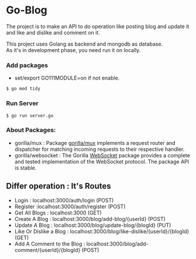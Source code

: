 # Go-Blog

The project is to make an API to do operation like posting blog and update it and like and dislike and comment on it.



This project uses Golang as backend and mongodb as database.
<br />
As it's in development phase, you need run it on locally.
<br />


### Add packages 
- set/export GO111MODULE=on if not enable.
```
$ go mod tidy
```


### Run Server
```
$ go run server.go
```

### About Packages:
- gorilla/mux : Package [gorilla/mux](https://github.com/gorilla/mux) implements a request router and dispatcher for matching incoming requests to their respective handler.
- gorilla/websocket : The Gorilla [WebSocket](https://github.com/gorilla/websocket) package provides a complete and tested implementation of the WebSocket protocol. The package API is stable.

## Differ operation : It's Routes
* Login : localhost:3000/auth/login (POST)
* Register :localhost:3000/auth/register (POST)
* Get All Blogs : localhost:3000 (GET)
* Create A Blog : localhost:3000/blog/add-blog/{userId} (POST)
* Update A Blog : localhost:3000/blog/update-blog/{blogId} (PUT)
* Like Or Dislike a Blog : localhost:3000/blog/like-dislike/{userId}/{blogId} (GET)
* Add A Comment to the Blog : localhost:3000/blog/add-comment/{userId}/{blogId} (POST)



